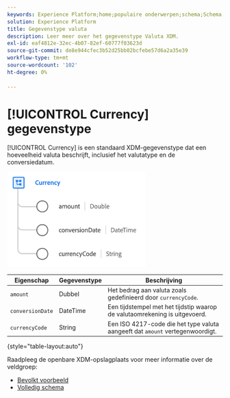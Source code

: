 ```yaml
---
keywords: Experience Platform;home;populaire onderwerpen;schema;Schema;XDM;velden;schema's;Schema's;apparaat;datatype;data-type;data-type;currency;
solution: Experience Platform
title: Gegevenstype valuta
description: Leer meer over het gegevenstype Valuta XDM.
exl-id: eaf4812e-32ec-4b07-82ef-60777f03623d
source-git-commit: de8e944cfec3b52d25bb02bcfebe57d6a2a35e39
workflow-type: tm+mt
source-wordcount: '102'
ht-degree: 0%

---
```


# [!UICONTROL Currency] gegevenstype

[!UICONTROL Currency] is een standaard XDM-gegevenstype dat een hoeveelheid valuta beschrijft, inclusief het valutatype en de conversiedatum.

![](../images/data-types/currency.png)

| Eigenschap | Gegevenstype | Beschrijving |
| --- | --- | --- |
| `amount` | Dubbel | Het bedrag aan valuta zoals gedefinieerd door `currencyCode`. |
| `conversionDate` | DateTime | Een tijdstempel met het tijdstip waarop de valutaomrekening is uitgevoerd. |
| `currencyCode` | String | Een ISO 4217-code die het type valuta aangeeft dat `amount` vertegenwoordigt. |

{style="table-layout:auto"}

Raadpleeg de openbare XDM-opslagplaats voor meer informatie over de veldgroep:

* [ Bevolkt voorbeeld ](https://github.com/adobe/xdm/blob/master/components/datatypes/currency.example.1.json)
* [ Volledig schema ](https://github.com/adobe/xdm/blob/master/components/datatypes/currency.schema.json)
